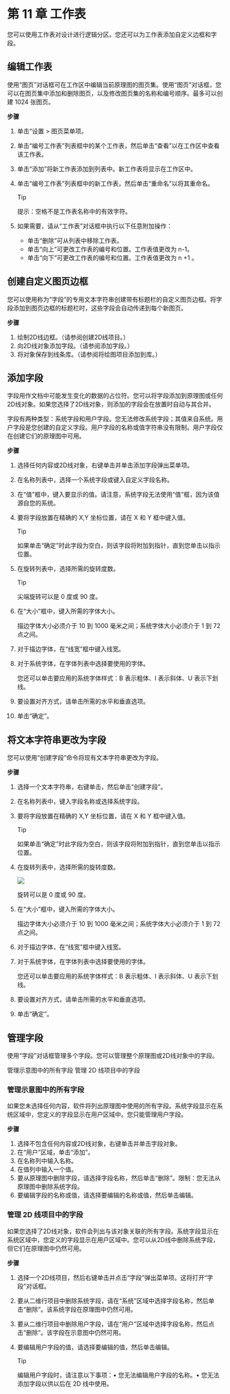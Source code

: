 # 第 11 章 工作表

您可以使用工作表对设计进行逻辑分区。您还可以为工作表添加自定义边框和字段。

## 编辑工作表

使用“图页”对话框可在工作区中编辑当前原理图的图页集。使用“图页”对话框，您可以在图页集中添加和删除图页，以及修改图页集的名称和编号顺序。最多可以创建 1024 张图页。

**步骤**

1. 单击“设置 > 图页菜单项。
2. 单击“编号工作表”列表框中的某个工作表，然后单击“查看”以在工作区中查看该工作表。
3. 单击“添加”将新工作表添加到列表中。新工作表将显示在工作区中。
4. 单击“编号工作表”列表框中的新工作表，然后单击“重命名”以将其重命名。 

    > [!TIP]
    > 
    > 提示：空格不是工作表名称中的有效字符。

5. 如果需要，请从“工作表”对话框中执行以下任意附加操作：

   - 单击“删除”可从列表中移除工作表。
   - 单击“向上”可更改工作表的编号和位置。工作表值更改为 n-1。
   - 单击“向下”可更改工作表的编号和位置。工作表值更改为 n $+1$ 。

## 创建自定义图页边框

您可以使用称为“字段”的专用文本字符串创建带有标题栏的自定义图页边框。将字段添加到图页边框的标题栏时，这些字段会自动传递到每个新图页。

**步骤**

1. 绘制2D线边框。（请参阅创建2D线项目。）
2. 向2D线对象添加字段。（请参阅添加字段。）
3. 将对象保存到线条库。（请参阅将绘图项目添加到库。）

## 添加字段

字段用作文档中可能发生变化的数据的占位符。您可以将字段添加到原理图或任何2D线对象。如果您选择了2D线对象，则添加的字段会在放置时自动与其合并。

字段有两种类型：系统字段和用户字段。您无法修改系统字段；其值来自系统。用户字段是您创建的自定义字段。用户字段的名称或值字符串没有限制。用户字段仅在创建它们的原理图中可用。

**步骤**

1. 选择任何内容或2D线对象，右键单击并单击添加字段弹出菜单项。
2. 在名称列表中，选择一个系统字段或键入自定义字段名称。
3. 在“值”框中，键入要显示的值。请注意，系统字段无法使用“值”框，因为该值源自您的系统。
4. 要将字段放置在精确的 X,Y 坐标位置，请在 X 和 Y 框中键入值。

    > [!TIP]
    > 
    > 如果单击“确定”时此字段为空白，则该字段将附加到指针，直到您单击以指示位置。

5. 在旋转列表中，选择所需的旋转度数。

    > [!TIP]
    > 
    > 尖端旋转可以是 0 度或 90 度。

6. 在“大小”框中，键入所需的字体大小。

    描边字体大小必须介于 10 到 1000 毫米之间；系统字体大小必须介于 1 到 72 点之间。

7. 对于描边字体，在“线宽”框中键入线宽。
8. 对于系统字体，在字体列表中选择要使用的字体。

    您还可以单击要应用的系统字体样式：B 表示粗体、I 表示斜体、U 表示下划线。

9. 要设置对齐方式，请单击所需的水平和垂直选项。

10. 单击“确定”。

## 将文本字符串更改为字段

您可以使用“创建字段”命令将现有文本字符串更改为字段。

**步骤**

1. 选择一个文本字符串，右键单击，然后单击“创建字段”。
2. 在名称列表中，键入字段名称或选择系统字段。
3. 要将字段放置在精确的 X,Y 坐标位置，请在 X 和 Y 框中键入值。

    > [!TIP]
    > 
    > 如果单击“确定”时此字段为空白，则该字段将附加到指针，直到您单击以指示位置。

4. 在旋转列表中，选择所需的旋转度数。

    ![](/images/8c6f86758be207d59d5d25a3c3e4b059cb322ca8ad8eb47ad30421c48fac9b54.jpg)
    
    旋转可以是 0 度或 90 度。

5. 在“大小”框中，键入所需的字体大小。

    描边字体大小必须介于 10 到 1000 毫米之间；系统字体大小必须介于 1 到 72 点之间。

6. 对于描边字体，在“线宽”框中键入线宽。
7. 对于系统字体，在字体列表中选择要使用的字体。

    您还可以单击要应用的系统字体样式：B 表示粗体、I 表示斜体、U 表示下划线。

8. 要设置对齐方式，请单击所需的水平和垂直选项。
9. 单击“确定”。

## 管理字段

使用“字段”对话框管理多个字段。您可以管理整个原理图或2D线对象中的字段。

管理示意图中的所有字段 管理 2D 线项目中的字段

### 管理示意图中的所有字段

如果您未选择任何内容，软件将列出原理图中使用的所有字段。系统字段显示在系统区域中，您定义的字段显示在用户区域中。您只能管理用户字段。

**步骤**

1. 选择不包含任何内容或2D线对象，右键单击并单击字段对象。
2. 在“用户”区域，单击“添加”。
3. 在名称列中输入名称。
4. 在值列中输入一个值。
5. 要从原理图中删除字段，请选择字段名称，然后单击“删除”。限制：您无法从原理图中删除系统字段。
6. 要编辑字段的名称或值，请选择要编辑的名称或值，然后单击编辑。

### 管理 2D 线项目中的字段

如果您选择了2D线对象，软件会列出与该对象关联的所有字段。系统字段显示在系统区域中，您定义的字段显示在用户区域中。您可以从2D线中删除系统字段，但它们在原理图中仍然可用。

**步骤**

1. 选择一个2D线项目，然后右键单击并点击“字段”弹出菜单项。这将打开“字段”对话框。
2. 要从二维行项目中删除系统字段，请在“系统”区域中选择字段名称，然后单击“删除”。该系统字段在原理图中仍然可用。
3. 要从二维行项目中删除用户字段，请在“用户”区域中选择字段名称，然后点击“删除”。该字段在示意图中仍然可用。
4. 要编辑用户字段的值，请选择要编辑的值，然后单击编辑。

    > [!TIP]
    > 
    > 编辑用户字段时，请注意以下事项：• 您无法编辑用户字段的名称。• 您无法添加字段以供以后在 2D 线中使用。

